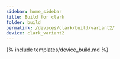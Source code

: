 ```yaml
---
sidebar: home_sidebar
title: Build for clark
folder: build
permalink: /devices/clark/build/variant2/
device: clark_variant2
---
```

{% include templates/device_build.md %}
